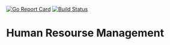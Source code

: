 [![Go Report Card](https://goreportcard.com/badge/github.com/YAWAL/HumanResourceMicroservice_HRMS)](https://goreportcard.com/report/github.com/YAWAL/HumanResourceMicroservice_HRMS) [![Build Status](https://travis-ci.org/YAWAL/HumanResourceMicroservice.svg?branch=master)](https://travis-ci.org/YAWAL/HumanResourceMicroservice)

<h1>Human Resourse Management